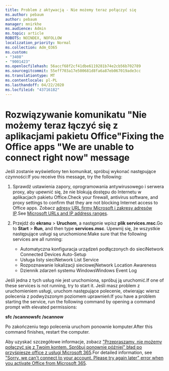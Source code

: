 ```yaml
---
title: Problem z aktywacją - Nie możemy teraz połączyć się
ms.author: pebaum
author: pebaum
manager: mnirkhe
ms.audience: Admin
ms.topic: article
ROBOTS: NOINDEX, NOFOLLOW
localization_priority: Normal
ms.collection: Adm_O365
ms.custom:
- "3408"
- "9001423"
ms.openlocfilehash: 56accf68f2cf41dbe6119281b74e2cb56b702789
ms.sourcegitcommit: 55eff703a17e500681d8fa6a87eb067019ade3cc
ms.translationtype: MT
ms.contentlocale: pl-PL
ms.lasthandoff: 04/22/2020
ms.locfileid: "43716182"
---
```

# <a name="fixing-the-office-apps-we-are-unable-to-connect-right-now-message"></a><span data-ttu-id="6a153-102">Rozwiązywanie komunikatu "Nie możemy teraz łączyć się z aplikacjami pakietu Office"</span><span class="sxs-lookup"><span data-stu-id="6a153-102">Fixing the Office apps "We are unable to connect right now" message</span></span>

<span data-ttu-id="6a153-103">Jeśli zostanie wyświetlony ten komunikat, spróbuj wykonać następujące czynności:</span><span class="sxs-lookup"><span data-stu-id="6a153-103">If you receive this message, try the following:</span></span>

1. <span data-ttu-id="6a153-104">Sprawdź ustawienia zapory, oprogramowania antywirusowego i serwera proxy, aby upewnić się, że nie blokują dostępu do Internetu w aplikacjach pakietu Office.</span><span class="sxs-lookup"><span data-stu-id="6a153-104">Check your firewall, antivirus software, and proxy settings to confirm that they are not blocking Internet access to Office apps.</span></span> <span data-ttu-id="6a153-105">Zobacz [adresy URL firmy Microsoft i zakresy adresów IP](https://docs.microsoft.com/office365/enterprise/urls-and-ip-address-ranges).</span><span class="sxs-lookup"><span data-stu-id="6a153-105">See [Microsoft URLs and IP address ranges](https://docs.microsoft.com/office365/enterprise/urls-and-ip-address-ranges).</span></span>

2. <span data-ttu-id="6a153-106">Przejdź do **ekranu** > **Uruchom**, a następnie wpisz **plik services.msc**.</span><span class="sxs-lookup"><span data-stu-id="6a153-106">Go to **Start** > **Run**, and then type **services.msc**.</span></span> <span data-ttu-id="6a153-107">Upewnij się, że wszystkie następujące usługi są uruchomione:</span><span class="sxs-lookup"><span data-stu-id="6a153-107">Make sure that the following services are all running:</span></span>
    - <span data-ttu-id="6a153-108">Automatyczna konfiguracja urządzeń podłączonych do sieci</span><span class="sxs-lookup"><span data-stu-id="6a153-108">Network Connected Devices Auto-Setup</span></span>
    - <span data-ttu-id="6a153-109">Usługa listy sieci</span><span class="sxs-lookup"><span data-stu-id="6a153-109">Network List Service</span></span>
    - <span data-ttu-id="6a153-110">Rozpoznawanie lokalizacji sieciowej</span><span class="sxs-lookup"><span data-stu-id="6a153-110">Network Location Awareness</span></span>
    - <span data-ttu-id="6a153-111">Dziennik zdarzeń systemu Windows</span><span class="sxs-lookup"><span data-stu-id="6a153-111">Windows Event Log</span></span>

<span data-ttu-id="6a153-112">Jeśli jedna z tych usług nie jest uruchomiona, spróbuj ją uruchomić.</span><span class="sxs-lookup"><span data-stu-id="6a153-112">If one of these services is not running, try to start it.</span></span> <span data-ttu-id="6a153-113">Jeśli masz problem z uruchomieniem usługi, uruchom następujące polecenie, otwierając wiersz polecenia z podwyższonym poziomem uprawnień:</span><span class="sxs-lookup"><span data-stu-id="6a153-113">If you have a problem starting the service, run the following command by opening a command prompt with elevated permissions:</span></span>

<span data-ttu-id="6a153-114">**sfc /scannow**</span><span class="sxs-lookup"><span data-stu-id="6a153-114">**sfc /scannow**</span></span>

<span data-ttu-id="6a153-115">Po zakończeniu tego polecenia uruchom ponownie komputer.</span><span class="sxs-lookup"><span data-stu-id="6a153-115">After this command finishes, restart the computer.</span></span>

<span data-ttu-id="6a153-116">Aby uzyskać szczegółowe informacje, zobacz ["Przepraszamy, nie możemy połączyć się z Twoim kontem. Spróbuj ponownie później" błąd po przyśpiesze office z usługi Microsoft 365](https://docs.microsoft.com/office/troubleshoot/activation-installation/issue-when-activate-office-from-office-365).</span><span class="sxs-lookup"><span data-stu-id="6a153-116">For detailed information, see ["Sorry, we can't connect to your account. Please try again later" error when you activate Office from Microsoft 365](https://docs.microsoft.com/office/troubleshoot/activation-installation/issue-when-activate-office-from-office-365).</span></span>